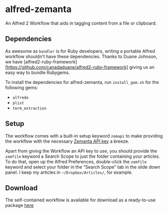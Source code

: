 alfred-zemanta
==============

An Alfred 2 Workflow that aids in tagging content from a file or clipboard.

Dependencies
------------

As awesome as `bundler` is for Ruby developers, writing a portable Alfred
workflow shouldn't have these dependencies. Thanks to Duane Johnson, we have
[alfred2-ruby-framework][https://github.com/canadaduane/alfred2-ruby-framework]
giving us an easy way to bundle Rubygems.

To install the dependencies for alfred-zemanta, run `install_gem.sh` for the
following gems:

 * `alfredo`
 * `plist`
 * `term_extraction`

Setup
-----

The workflow comes with a built-in setup keyword `zemapi` to make providing 
the workflow with the necessary [Zemanta API
key](http://developer.zemanta.com/apps/register/) a breeze.

Apart from giving the Workflow an API key to use, you should provide the
`zemfile` keyword a Search Scope to just the folder containing your articles.
To do that, open up the Alfred Preferences, double-click the `zemfile` keyword
and select your folder in the “Search Scope” tab in the slide down panel.
I keep my articles in `~/Dropbox/Articles/`, for example.

Download
--------

The self-contained workflow is available for download as a ready-to-use package
[here](http://pat.ly/3f3n1W3l1z0w)

